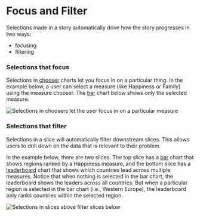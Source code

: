 # Focus and Filter

Selections made in a story automatically drive how the story progresses in two ways:&#x20;

* focusing
* filtering

### Selections that focus

Selections in [chooser](../building-reports/story-designer/slices/charts/data-card.md) charts let you focus in on a particular thing. In the example below, a user can select a measure (like Happiness or Family) using the measure chooser. The [bar](../building-reports/story-designer/slices/charts/bar.md) chart below shows  only the selected measure.

![Selections in choosers let the user focus in on a particular measure](../.gitbook/assets/data_flow_dim.gif)

### Selections that filter

Selections in a slice will automatically filter downstream slices. This allows users to drill down on the data that is relevant to their problem.&#x20;

In the example below, there are two slices. The top slice has a [bar](../building-reports/story-designer/slices/charts/bar.md) chart that shows regions ranked by a Happiness measure, and the bottom slice has a [leaderboard](../building-reports/story-designer/slices/charts/leaderboard.md) chart that shows which countries lead across multiple measures. Notice that when nothing is selected in the bar chart, the leaderboard shows the leaders across all countries. But when a particular region is selected in the bar chart (i.e., Western Europe), the leaderboard only ranks countries within the selected region.&#x20;

![Selections in slices above filter slices below](../.gitbook/assets/data_flow_viz.gif)

